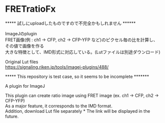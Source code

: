 # FRETratioFx

***** 試しにuploadしたものですので不完全かもしれません ******  

ImageJのplugin  
FRET画像(例 : ch1 -> CFP, ch2 -> CFP-YFP など)のピクセル毎の比を計算し、その値で画像を作る  
大きな特徴として、IMD形式に対応している。(Lutファイルは別途ダウンロード)

Original Lut files  
https://signaling.riken.jp/tools/imagej-plugins/488/  

***** This repository is test case, so it seems to be incomplete *******  

A plugin for ImageJ  

This plugin can create ratio image using FRET image (ex. ch1 -> CFP, ch2 -> CFP-YFP)  
As a major feature, it corresponds to the IMD format.  
Addition, download Lut file separately * The link will be displayed in the future.  

